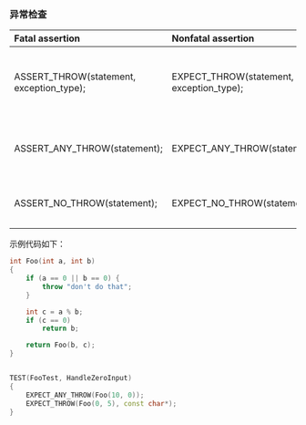 ### 异常检查

| **Fatal assertion**                      | **Nonfatal assertion**                   | **Verifies**                                    |
| :--------------------------------------- | :--------------------------------------- | :---------------------------------------------- |
| ASSERT_THROW(statement, exception_type); | EXPECT_THROW(statement, exception_type); | statement throws an exception of the given type |
| ASSERT_ANY_THROW(statement);             | EXPECT_ANY_THROW(statement);             | statement throws an exception of any type       |
| ASSERT_NO_THROW(statement);              | EXPECT_NO_THROW(statement);              | statement doesn't throw any exception           |

示例代码如下：

```cpp
int Foo(int a, int b)
{
    if (a == 0 || b == 0) {
        throw "don't do that";
    }

    int c = a % b;
    if (c == 0)
        return b;

    return Foo(b, c);
}


TEST(FooTest, HandleZeroInput)
{
    EXPECT_ANY_THROW(Foo(10, 0));
    EXPECT_THROW(Foo(0, 5), const char*);
}
```

